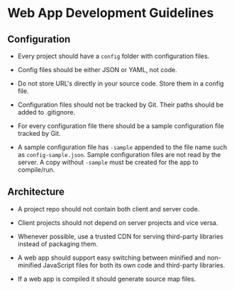 # Web App Development Guidelines


## Configuration

* Every project should have a ```config``` folder with configuration files.

* Config files should be either JSON or YAML, not code.

* Do not store URL's directly in your source code.  Store them in a config file.

* Configuration files should not be tracked by Git.  Their paths should be added to .gitignore.

* For every configuration file there should be a sample configuration file tracked by Git.

* A sample configuration file has ```-sample``` appended to the file name such as ```config-sample.json```.  Sample configuration files are not read by the server. A copy without ```-sample``` must be created for the app to compile/run.


## Architecture

* A project repo should not contain both client and server code.

* Client projects should not depend on server projects and vice versa.

* Whenever possible, use a trusted CDN for serving third-party libraries instead of packaging them.

* A web app should support easy switching between minified and non-minified JavaScript files for both its own code and third-party libraries.

* If a web app is compiled it should generate source map files.

